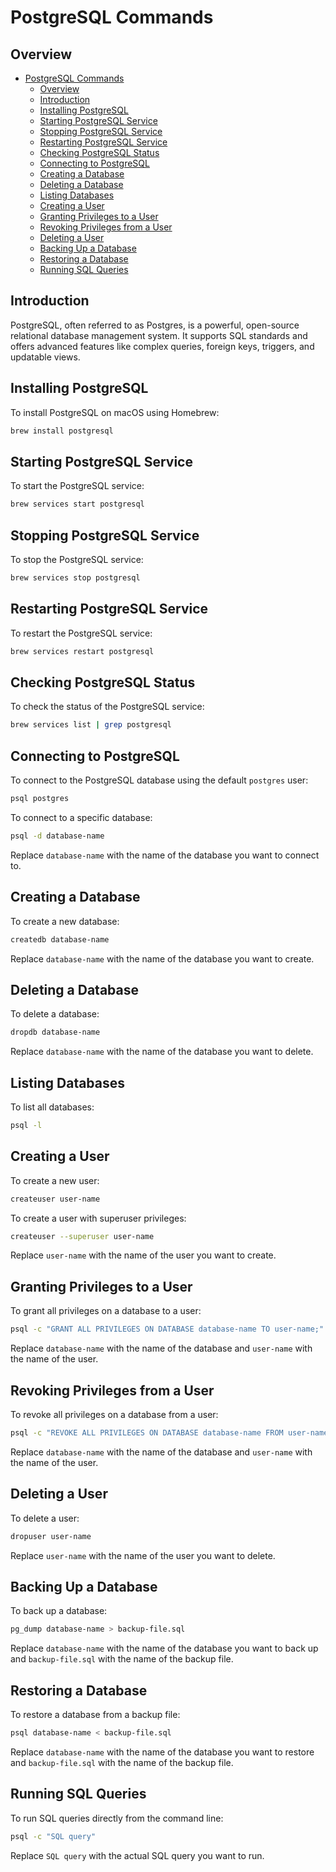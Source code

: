 # PostgreSQL Commands

## Overview
- [PostgreSQL Commands](#postgresql-commands)
  - [Overview](#overview)
  - [Introduction](#introduction)
  - [Installing PostgreSQL](#installing-postgresql)
  - [Starting PostgreSQL Service](#starting-postgresql-service)
  - [Stopping PostgreSQL Service](#stopping-postgresql-service)
  - [Restarting PostgreSQL Service](#restarting-postgresql-service)
  - [Checking PostgreSQL Status](#checking-postgresql-status)
  - [Connecting to PostgreSQL](#connecting-to-postgresql)
  - [Creating a Database](#creating-a-database)
  - [Deleting a Database](#deleting-a-database)
  - [Listing Databases](#listing-databases)
  - [Creating a User](#creating-a-user)
  - [Granting Privileges to a User](#granting-privileges-to-a-user)
  - [Revoking Privileges from a User](#revoking-privileges-from-a-user)
  - [Deleting a User](#deleting-a-user)
  - [Backing Up a Database](#backing-up-a-database)
  - [Restoring a Database](#restoring-a-database)
  - [Running SQL Queries](#running-sql-queries)

## Introduction

PostgreSQL, often referred to as Postgres, is a powerful, open-source relational database management system. It supports SQL standards and offers advanced features like complex queries, foreign keys, triggers, and updatable views.

## Installing PostgreSQL

To install PostgreSQL on macOS using Homebrew:

```sh
brew install postgresql
```

## Starting PostgreSQL Service

To start the PostgreSQL service:

```sh
brew services start postgresql
```

## Stopping PostgreSQL Service

To stop the PostgreSQL service:

```sh
brew services stop postgresql
```

## Restarting PostgreSQL Service

To restart the PostgreSQL service:

```sh
brew services restart postgresql
```

## Checking PostgreSQL Status

To check the status of the PostgreSQL service:

```sh
brew services list | grep postgresql
```

## Connecting to PostgreSQL

To connect to the PostgreSQL database using the default `postgres` user:

```sh
psql postgres
```

To connect to a specific database:

```sh
psql -d database-name
```

Replace `database-name` with the name of the database you want to connect to.

## Creating a Database

To create a new database:

```sh
createdb database-name
```

Replace `database-name` with the name of the database you want to create.

## Deleting a Database

To delete a database:

```sh
dropdb database-name
```

Replace `database-name` with the name of the database you want to delete.

## Listing Databases

To list all databases:

```sh
psql -l
```

## Creating a User

To create a new user:

```sh
createuser user-name
```

To create a user with superuser privileges:

```sh
createuser --superuser user-name
```

Replace `user-name` with the name of the user you want to create.

## Granting Privileges to a User

To grant all privileges on a database to a user:

```sh
psql -c "GRANT ALL PRIVILEGES ON DATABASE database-name TO user-name;"
```

Replace `database-name` with the name of the database and `user-name` with the name of the user.

## Revoking Privileges from a User

To revoke all privileges on a database from a user:

```sh
psql -c "REVOKE ALL PRIVILEGES ON DATABASE database-name FROM user-name;"
```

Replace `database-name` with the name of the database and `user-name` with the name of the user.

## Deleting a User

To delete a user:

```sh
dropuser user-name
```

Replace `user-name` with the name of the user you want to delete.

## Backing Up a Database

To back up a database:

```sh
pg_dump database-name > backup-file.sql
```

Replace `database-name` with the name of the database you want to back up and `backup-file.sql` with the name of the backup file.

## Restoring a Database

To restore a database from a backup file:

```sh
psql database-name < backup-file.sql
```

Replace `database-name` with the name of the database you want to restore and `backup-file.sql` with the name of the backup file.

## Running SQL Queries

To run SQL queries directly from the command line:

```sh
psql -c "SQL query"
```

Replace `SQL query` with the actual SQL query you want to run.